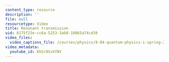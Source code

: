 ```yaml
---
content_type: resource
description: ''
file: null
resourcetype: Video
title: Resonant transmission
uid: 8175f23e-cc6a-5253-3ab8-10865a74cd39
video_files:
  video_captions_file: /courses/physics/8-04-quantum-physics-i-spring-2016/video-lectures/part-2/resonant-transmission/KkSr0SvXfNY.vtt
video_metadata:
  youtube_id: KkSr0SvXfNY
---
```

